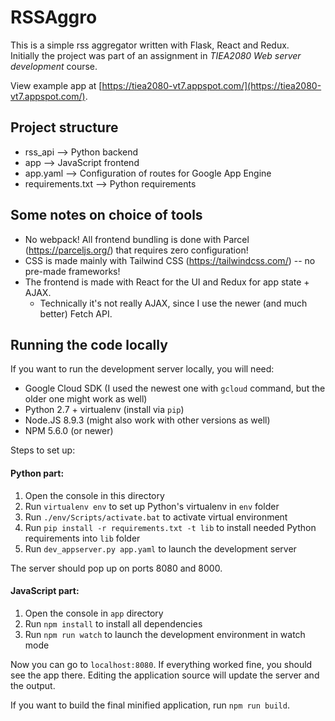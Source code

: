 # RSSAggro

This is a simple rss aggregator written with Flask, React and Redux.  
Initially the project was part of an assignment in *TIEA2080 Web server development* course.

View example app at [https://tiea2080-vt7.appspot.com/](https://tiea2080-vt7.appspot.com/).

## Project structure

* rss_api --> Python backend
* app --> JavaScript frontend
* app.yaml --> Configuration of routes for Google App Engine
* requirements.txt --> Python requirements

## Some notes on choice of tools

* No webpack! All frontend bundling is done with Parcel (https://parceljs.org/) that requires zero configuration! 
* CSS is made mainly with Tailwind CSS (https://tailwindcss.com/) -- no pre-made frameworks!
* The frontend is made with React for the UI and Redux for app state + AJAX.
    * Technically it's not really AJAX, since I use the newer (and much better) Fetch API.

## Running the code locally

If you want to run the development server locally, you will need:

* Google Cloud SDK (I used the newest one with `gcloud` command, but the older one might work as well)
* Python 2.7 + virtualenv (install via `pip`)
* Node.JS 8.9.3 (might also work with other versions as well)
* NPM 5.6.0 (or newer)

Steps to set up:

#### Python part:

1. Open the console in this directory
2. Run `virtualenv env` to set up Python's virtualenv in `env` folder
3. Run `./env/Scripts/activate.bat` to activate virtual environment
4. Run `pip install -r requirements.txt -t lib` to install needed Python requirements into `lib` folder
5. Run `dev_appserver.py app.yaml` to launch the development server

The server should pop up on ports 8080 and 8000.

#### JavaScript part:

1. Open the console in `app` directory
2. Run `npm install` to install all dependencies
3. Run `npm run watch` to launch the development environment in watch mode

Now you can go to `localhost:8080`. If everything worked fine, you should see the app there.
Editing the application source will update the server and the output.

If you want to build the final minified application, run `npm run build`.